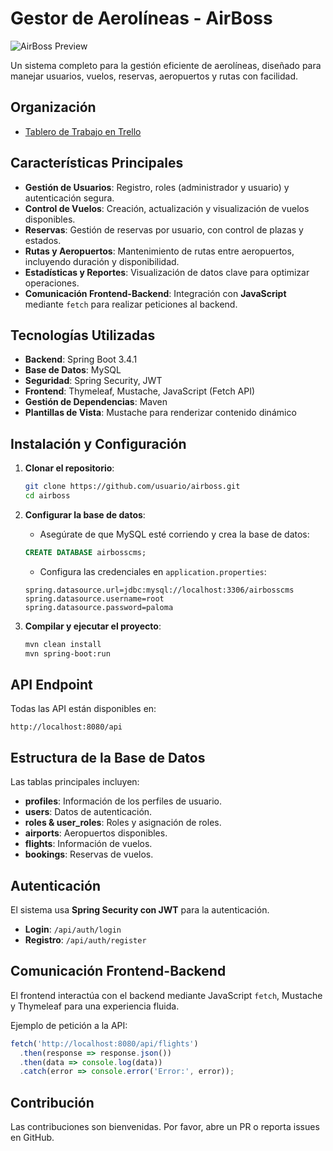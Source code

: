# **Gestor de Aerolíneas - AirBoss**

![AirBoss Preview](https://github.com/user-attachments/assets/4570f087-d1c4-471e-a5c7-04fca486bece)

Un sistema completo para la gestión eficiente de aerolíneas, diseñado para manejar usuarios, vuelos, reservas, aeropuertos y rutas con facilidad.

## **Organización**
- [Tablero de Trabajo en Trello](https://trello.com/b/bwAVYMc1/aerolineas)

## **Características Principales**
- **Gestión de Usuarios**: Registro, roles (administrador y usuario) y autenticación segura.
- **Control de Vuelos**: Creación, actualización y visualización de vuelos disponibles.
- **Reservas**: Gestión de reservas por usuario, con control de plazas y estados.
- **Rutas y Aeropuertos**: Mantenimiento de rutas entre aeropuertos, incluyendo duración y disponibilidad.
- **Estadísticas y Reportes**: Visualización de datos clave para optimizar operaciones.
- **Comunicación Frontend-Backend**: Integración con **JavaScript** mediante `fetch` para realizar peticiones al backend.

## **Tecnologías Utilizadas**
- **Backend**: Spring Boot 3.4.1
- **Base de Datos**: MySQL
- **Seguridad**: Spring Security, JWT
- **Frontend**: Thymeleaf, Mustache, JavaScript (Fetch API)
- **Gestión de Dependencias**: Maven
- **Plantillas de Vista**: Mustache para renderizar contenido dinámico

## **Instalación y Configuración**
1. **Clonar el repositorio**:
   ```bash
   git clone https://github.com/usuario/airboss.git
   cd airboss
   ```

2. **Configurar la base de datos**:
   - Asegúrate de que MySQL esté corriendo y crea la base de datos:
   ```sql
   CREATE DATABASE airbosscms;
   ```
   - Configura las credenciales en `application.properties`:
   ```properties
   spring.datasource.url=jdbc:mysql://localhost:3306/airbosscms
   spring.datasource.username=root
   spring.datasource.password=paloma
   ```

3. **Compilar y ejecutar el proyecto**:
   ```bash
   mvn clean install
   mvn spring-boot:run
   ```

## **API Endpoint**
Todas las API están disponibles en:
```
http://localhost:8080/api
```

## **Estructura de la Base de Datos**

Las tablas principales incluyen:
- **profiles**: Información de los perfiles de usuario.
- **users**: Datos de autenticación.
- **roles & user_roles**: Roles y asignación de roles.
- **airports**: Aeropuertos disponibles.
- **flights**: Información de vuelos.
- **bookings**: Reservas de vuelos.

## **Autenticación**
El sistema usa **Spring Security con JWT** para la autenticación.
- **Login**: `/api/auth/login`
- **Registro**: `/api/auth/register`

## **Comunicación Frontend-Backend**
El frontend interactúa con el backend mediante JavaScript `fetch`, Mustache y Thymeleaf para una experiencia fluida.

Ejemplo de petición a la API:
```javascript
fetch('http://localhost:8080/api/flights')
  .then(response => response.json())
  .then(data => console.log(data))
  .catch(error => console.error('Error:', error));
```

## **Contribución**
Las contribuciones son bienvenidas. Por favor, abre un PR o reporta issues en GitHub.


